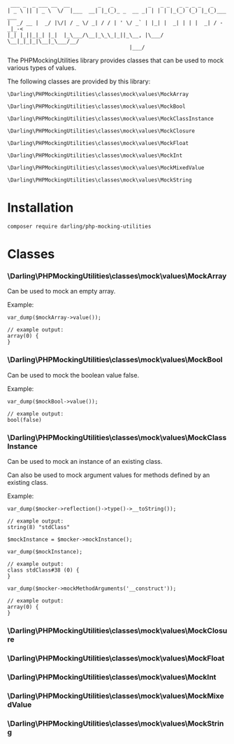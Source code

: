 ```
 ___ _  _ ___ __  __         _   _           _   _ _   _ _ _ _   _
| _ \ || | _ \  \/  |___  __| |_(_)_ _  __ _| | | | |_(_) (_) |_(_)___ ___
|  _/ __ |  _/ |\/| / _ \/ _| / / | ' \/ _` | |_| |  _| | | |  _| / -_|_-<
|_| |_||_|_| |_|  |_\___/\__|_\_\_|_||_\__, |\___/ \__|_|_|_|\__|_\___/__/
                                       |___/

```

The PHPMockingUtilities library provides classes that can be used to mock various types of values.

The following classes are provided by this library:

```
\Darling\PHPMockingUtilities\classes\mock\values\MockArray

\Darling\PHPMockingUtilities\classes\mock\values\MockBool

\Darling\PHPMockingUtilities\classes\mock\values\MockClassInstance

\Darling\PHPMockingUtilities\classes\mock\values\MockClosure

\Darling\PHPMockingUtilities\classes\mock\values\MockFloat

\Darling\PHPMockingUtilities\classes\mock\values\MockInt

\Darling\PHPMockingUtilities\classes\mock\values\MockMixedValue

\Darling\PHPMockingUtilities\classes\mock\values\MockString

```

# Installation

```
composer require darling/php-mocking-utilities

```

# Classes

### \Darling\PHPMockingUtilities\classes\mock\values\MockArray

Can be used to mock an empty array.

Example:

```
var_dump($mockArray->value());

// example output:
array(0) {
}

```

### \Darling\PHPMockingUtilities\classes\mock\values\MockBool

Can be used to mock the boolean value false.

Example:

```
var_dump($mockBool->value());

// example output:
bool(false)

```

### \Darling\PHPMockingUtilities\classes\mock\values\MockClassInstance

Can be used to mock an instance of an existing class.

Can also be used to mock argument values for methods defined
by an existing class.

Example:

```
var_dump($mocker->reflection()->type()->__toString());

// example output:
string(8) "stdClass"

$mockInstance = $mocker->mockInstance();

var_dump($mockInstance);

// example output:
class stdClass#38 (0) {
}

var_dump($mocker->mockMethodArguments('__construct'));

// example output:
array(0) {
}

```

### \Darling\PHPMockingUtilities\classes\mock\values\MockClosure

### \Darling\PHPMockingUtilities\classes\mock\values\MockFloat

### \Darling\PHPMockingUtilities\classes\mock\values\MockInt

### \Darling\PHPMockingUtilities\classes\mock\values\MockMixedValue

### \Darling\PHPMockingUtilities\classes\mock\values\MockString


